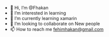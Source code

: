 - 👋 Hi, I’m @Fhakan
- 👀 I’m interested in learning
- 🌱 I’m currently learning xamarin
- 💞️ I’m looking to collaborate on New people
- 📫 How to reach me fehimhakan@gmail.com

<!---
Fhakan/Fhakan is a ✨ special ✨ repository because its `README.md` (this file) appears on your GitHub profile.
You can click the Preview link to take a look at your changes.
--->
